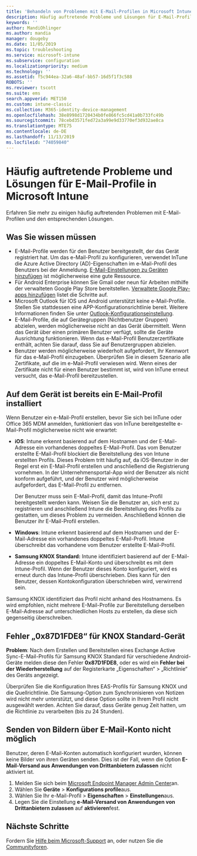 ```yaml
---
title: 'Behandeln von Problemen mit E-Mail-Profilen in Microsoft Intune: Azure | Microsoft-Dokumentation'
description: Häufig auftretende Probleme und Lösungen für E-Mail-Profile in Microsoft Intune, darunter doppelte E-Mail-Profile und Fehler auf Android-Geräten mit Samsung KNOX Standard.
keywords: ''
author: MandiOhlinger
ms.author: mandia
manager: dougeby
ms.date: 11/05/2019
ms.topic: troubleshooting
ms.service: microsoft-intune
ms.subservice: configuration
ms.localizationpriority: medium
ms.technology: ''
ms.assetid: f5c944ea-32a6-48af-bb57-16d5f1f3c588
ROBOTS: ''
ms.reviewer: tscott
ms.suite: ems
search.appverid: MET150
ms.custom: intune-classic
ms.collection: M365-identity-device-management
ms.openlocfilehash: 38e8998d1720434b0fe866fc5cd41a0b733fc49b
ms.sourcegitcommit: 78cebd3571fed72a3a99e9d33770ef3d932ae8ca
ms.translationtype: MTE75
ms.contentlocale: de-DE
ms.lasthandoff: 11/13/2019
ms.locfileid: "74059840"
---
```

# <a name="common-issues-and-resolutions-with-email-profiles-in-microsoft-intune"></a>Häufig auftretende Probleme und Lösungen für E-Mail-Profile in Microsoft Intune

Erfahren Sie mehr zu einigen häufig auftretenden Problemen mit E-Mail-Profilen und den entsprechenden Lösungen.

## <a name="what-you-need-to-know"></a>Was Sie wissen müssen

- E-Mail-Profile werden für den Benutzer bereitgestellt, der das Gerät registriert hat. Um das e-Mail-Profil zu konfigurieren, verwendet InTune die Azure Active Directory (AD)-Eigenschaften im e-Mail-Profil des Benutzers bei der Anmeldung. [E-Mail-Einstellungen zu Geräten hinzufügen](email-settings-configure.md) ist möglicherweise eine gute Ressource.
- Für Android Enterprise können Sie Gmail oder neun für Arbeiten mithilfe der verwalteten Google Play Store bereitstellen. [Verwaltete Google Play-apps hinzufügen](../apps/apps-add-android-for-work.md) listet die Schritte auf.
- Microsoft Outlook für IOS und Android unterstützt keine e-Mail-Profile. Stellen Sie stattdessen eine APP-Konfigurationsrichtlinie bereit. Weitere Informationen finden Sie unter [Outlook-Konfigurationseinstellung](../apps/app-configuration-policies-outlook.md).
- E-Mail-Profile, die auf Gerätegruppen (Nichtbenutzer Gruppen) abzielen, werden möglicherweise nicht an das Gerät übermittelt. Wenn das Gerät über einen primären Benutzer verfügt, sollte die Geräte Ausrichtung funktionieren. Wenn das e-Mail-Profil Benutzerzertifikate enthält, achten Sie darauf, dass Sie auf Benutzergruppen abzielen.
- Benutzer werden möglicherweise wiederholt aufgefordert, Ihr Kennwort für das e-Mail-Profil einzugeben. Überprüfen Sie in diesem Szenario alle Zertifikate, auf die im e-Mail-Profil verwiesen wird. Wenn eines der Zertifikate nicht für einen Benutzer bestimmt ist, wird von InTune erneut versucht, das e-Mail-Profil bereitzustellen.

## <a name="device-already-has-an-email-profile-installed"></a>Auf dem Gerät ist bereits ein E-Mail-Profil installiert

Wenn Benutzer ein e-Mail-Profil erstellen, bevor Sie sich bei InTune oder Office 365 MDM anmelden, funktioniert das von InTune bereitgestellte e-Mail-Profil möglicherweise nicht wie erwartet:

- **iOS**: Intune erkennt basierend auf dem Hostnamen und der E-Mail-Adresse ein vorhandenes doppeltes E-Mail-Profil. Das vom Benutzer erstellte E-Mail-Profil blockiert die Bereitstellung des von Intune erstellten Profils. Dieses Problem tritt häufig auf, da iOS-Benutzer in der Regel erst ein E-Mail-Profil erstellen und anschließend die Registrierung vornehmen. In der Unternehmensportal-App wird der Benutzer als nicht konform aufgeführt, und der Benutzer wird möglicherweise aufgefordert, das E-Mail-Profil zu entfernen.

  Der Benutzer muss sein E-Mail-Profil, damit das Intune-Profil bereitgestellt werden kann. Weisen Sie die Benutzer an, sich erst zu registrieren und anschließend Intune die Bereitstellung des Profils zu gestatten, um dieses Problem zu vermeiden. Anschließend können die Benutzer ihr E-Mail-Profil erstellen.

- **Windows**: Intune erkennt basierend auf dem Hostnamen und der E-Mail-Adresse ein vorhandenes doppeltes E-Mail-Profil. Intune überschreibt das vorhandene vom Benutzer erstellte E-Mail-Profil.

- **Samsung KNOX Standard:** Intune identifiziert basierend auf der E-Mail-Adresse ein doppeltes E-Mail-Konto und überschreibt es mit dem Intune-Profil. Wenn der Benutzer dieses Konto konfiguriert, wird es erneut durch das Intune-Profil überschrieben. Dies kann für den Benutzer, dessen Kontokonfiguration überschrieben wird, verwirrend sein.

Samsung KNOX identifiziert das Profil nicht anhand des Hostnamens. Es wird empfohlen, nicht mehrere E-Mail-Profile zur Bereitstellung derselben E-Mail-Adresse auf unterschiedlichen Hosts zu erstellen, da diese sich gegenseitig überschreiben.

## <a name="error-0x87d1fde8-for-knox-standard-device"></a>Fehler „0x87D1FDE8“ für KNOX Standard-Gerät

**Problem**: Nach dem Erstellen und Bereitstellen eines Exchange Active Sync-E-Mail-Profils für Samsung KNOX Standard für verschiedene Android-Geräte melden diese den Fehler **0x87D1FDE8**, oder es wird ein **Fehler bei der Wiederherstellung** auf der Registerkarte „Eigenschaften“ > „Richtlinie“ des Geräts angezeigt.

Überprüfen Sie die Konfiguration Ihres EAS-Profils für Samsung KNOX und die Quellrichtlinie. Die Samsung-Option zum Synchronisieren von Notizen wird nicht mehr unterstützt, und diese Option sollte in Ihrem Profil nicht ausgewählt werden. Achten Sie darauf, dass Geräte genug Zeit hatten, um die Richtlinie zu verarbeiten (bis zu 24 Stunden).

## <a name="unable-to-send-images-from--email-account"></a>Senden von Bildern über E-Mail-Konto nicht möglich

Benutzer, deren E-Mail-Konten automatisch konfiguriert wurden, können keine Bilder von ihren Geräten senden. Dies ist der Fall, wenn die Option **E-Mail-Versand aus Anwendungen von Drittanbietern zulassen** nicht aktiviert ist.

1. Melden Sie sich beim [Microsoft Endpoint Manager Admin Center](https://go.microsoft.com/fwlink/?linkid=2109431)an.
2. Wählen Sie **Geräte** > **Konfigurations profile**aus.
3. Wählen Sie Ihr e-Mail-Profil > **Eigenschaften**  > **Einstellungen**aus.
4. Legen Sie die Einstellung **e-Mail-Versand von Anwendungen von Drittanbietern zulassen** auf **aktivieren**fest.

## <a name="next-steps"></a>Nächste Schritte

Fordern Sie [Hilfe beim Microsoft-Support](../fundamentals/get-support.md) an, oder nutzen Sie die [Communityforen](https://social.technet.microsoft.com/Forums/en-US/home?category=microsoftintune).
